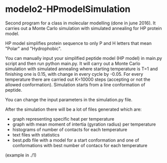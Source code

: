 # modelo2-HPmodelSimulation
Second program for a class in molecular modelling (done in june 2016). It carries out a Monte Carlo simulation with simulated annealing for HP protein model.

HP model simplifies protein sequence to only P and H letters that mean "Polar" and "Hydrophobic".

You can manually input your simplified peptide model (HP model) in main.py script and then run python main.py.
It will carry out a Monte Carlo simulation with simulated annealing where starting temperature is T=1 and finishing one is 0.15, with change in every cycle by -0.05.
For every temperature there are carried out K=10000 steps (accepting or not the allowed conformation).
Simulation starts from a line conformation of peptide.

You can change the input parameters in the simulation.py file.

After the simulation there will be a lot of files generated which are:
* graph representing specific heat per temperature
* graph with mean moment of intertia (gyration radius) per temperature
* histograms of number of contacts for each temperature
* text files with statistics
* best.pdb file with a model for a start conformation and one of conformations with best number of contacs for each temperature

(example in ./1)
